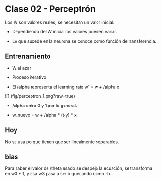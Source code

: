 # Clase 02 - Perceptrón

Los W son valores reales, se necesitan un valor inicial.

+ Dependiendo del W inicial los valores pueden variar.

+ Lo que sucede en la neurona se conoce como función de transferencia.

## Entrenamiento

+ W al azar

+ Proceso iterativo

+ El /alpha representa el learning rate w' = w + /alpha x

![] (fig/perceptron_1.png?raw=true)

+ /alpha entre 0 y 1 por lo general.

+ w_nuevo = w + /alpha * (t-y) * x

## Hoy

No se usa porque tienen que ser linealmente separables.

## bias

Para saber el valor de /theta usado se despeja la ecuación, se transforma en w3 * 1, y esa w3 pasa a ser b quedando como -b.